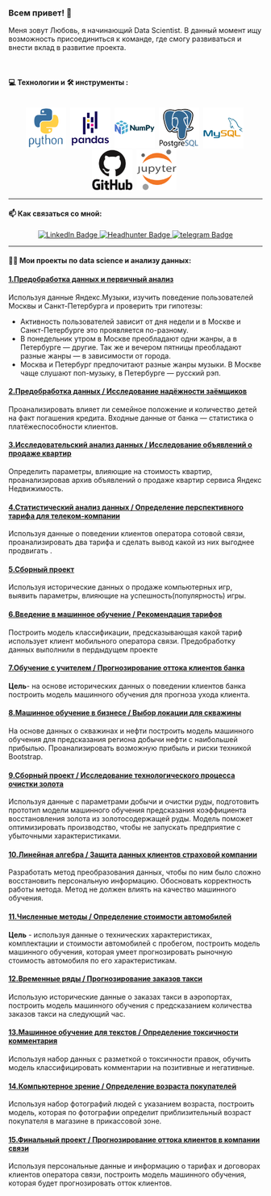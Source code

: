 
### Всем привет! 👋

Меня зовут Любовь, я начинающий Data Scientist. В данный момент ищу возможность присоединиться к команде, где смогу развиваться и внести вклад в развитие проекта.

<br>

#### 💻 Технологии и 🛠 инструменты :
<br>
<div id="badges" align="center">
  <img src="https://github.com/devicons/devicon/blob/master/icons/python/python-original-wordmark.svg" title="Python" alt="Python" width="80" height="80"/>&nbsp;
  <img src="https://github.com/devicons/devicon/blob/master/icons/pandas/pandas-original-wordmark.svg" title="Pandas" alt="Pandas" width="80" height="80"/>&nbsp;
  <img src="https://github.com/devicons/devicon/blob/master/icons/numpy/numpy-original-wordmark.svg" title="Numpy" alt="Numpy" width="80" height="80"/>&nbsp;
  <img src="https://github.com/devicons/devicon/blob/master/icons/postgresql/postgresql-original-wordmark.svg" title="Postgresql" alt="Postgresql" width="80" height="80"/>&nbsp;
  <img src="https://github.com/devicons/devicon/blob/master/icons/mysql/mysql-original-wordmark.svg" title="MySQL"  alt="MySQL" width="80" height="80"/>&nbsp;
  <img src="https://github.com/devicons/devicon/blob/master/icons/github/github-original-wordmark.svg" title="GitHub" alt="GitHub" width="80" height="80"/>&nbsp;
  <img src="https://github.com/devicons/devicon/blob/master/icons/jupyter/jupyter-original-wordmark.svg" title="jupyter" **alt="jupyter" width="80" height="80"/>&nbsp; 
</div>
<hr>


#### 📫 Как связаться со мной:


<div id="badges" align="center">
  <a href="https://www.linkedin.com/in/liuboval/">
    <img src="https://img.shields.io/badge/LinkedIn-blue?style=for-the-badge&logo=linkedin&logoColor=white" alt="LinkedIn Badge"/>
  </a>
  <a href="https://hh.ru/resume/7af29c77ff0b5884b50039ed1f474c65555930?hhtmFrom=resume_list">
    <img src="https://img.shields.io/badge/Head Hunter-red?style=for-the-badge&logo=headhunter&logoColor=white" alt="Headhunter Badge"/>
  </a>
  <a href="@LAV12345678">
    <img src="https://img.shields.io/badge/Telegram-blue?style=for-the-badge&logo=telegram&logoColor=white" alt="telegram Badge"/>
  </a>
</div>

<hr>


#### 👨‍💻 Мои проекты по data science и анализу данных:

#### [1.Предобработка данных и первичный анализ](https://github.com/Lunay17/yandex_practicum_ds/tree/main/1_project_base_python)
Используя данные Яндекс.Музыки, изучить поведение пользователей Москвы и Санкт-Петербурга и проверить три гипотезы:
- Активность пользователей зависит от дня недели и в Москве и Санкт-Петербурге это проявляется по-разному.
- В понедельник утром в Москве преобладают одни жанры, а в Петербурге — другие. Так же и вечером пятницы преобладают разные жанры — в зависимости от города.
- Москва и Петербург предпочитают разные жанры музыки. В Москве чаще слушают поп-музыку, в Петербурге — русский рэп.

#### [2.Предобработка данных / Исследование надёжности заёмщиков](https://github.com/Lunay17/yandex_practicum_ds/tree/main/2_project_data_preprocessing)
Проанализировать влияет ли семейное положение и количество детей на факт погашения кредита. Входные данные от банка — статистика о платёжеспособности клиентов.

#### [3.Исследовательский анализ данных / Исследование объявлений о продаже квартир](https://github.com/Lunay17/yandex_practicum_ds/tree/main/3_project_exploratory_data_analysis)
Определить параметры, влияющие на стоимость квартир, проанализировав архив объявлений о продаже квартир сервиса Яндекс Недвижимость.

#### [4.Статистический анализ данных / Определение перспективного тарифа для телеком-компании](https://github.com/Lunay17/yandex_practicum_ds/tree/main/4_project_statistical_data_analysis)
Используя данные о поведении клиентов оператора сотовой связи, проанализировать два тарифа и сделать вывод какой из них выгоднее продвигать .

#### [5.Сборный проект](https://github.com/Lunay17/yandex_practicum_ds/tree/main/5_project)
Используя исторические данных о продаже компьютерных игр, выявить параметры, влияющие на успешность(популярность) игры.

#### [6.Введение в машинное обучение / Рекомендация тарифов](https://github.com/Lunay17/yandex_practicum_ds/tree/main/6_project_introduction_to_machine_learning)
Построить модель классификации, предсказывающая какой тариф использует клиент мобильного оператора связи. Предобработку данных выполнили в пердыдущем проекте

#### [7.Обучение с учителем / Прогнозирование оттока клиентов банка](https://github.com/Lunay17/yandex_practicum_ds/tree/main/7_project_training_with_a_teacher)
**Цель**-  на основе исторических данных  о поведении клиентов банка построить модель машинного обучения для прогноза ухода клиента. 

#### [8.Машинное обучение в бизнесе / Выбор локации для скважины](https://github.com/Lunay17/yandex_practicum_ds/tree/main/8_project_machine_learning_in_business)
На основе данных о скважинах и нефти построить модель машинного обучения для предсказания региона добычи нефти с наибольшей прибылью. Проанализировать возможную прибыль и риски техникой Bootstrap.

#### [9.Сборный проект / Исследование технологического процесса очистки золота](https://github.com/Lunay17/yandex_practicum_ds/tree/main/9_project_assembly_project_2)
Используя данные с параметрами добычи и очистки руды, подготовить прототип модели машинного обучения предсказания коэффициента восстановления золота из золотосодержащей руды. Модель поможет оптимизировать производство, чтобы не запускать предприятие с убыточными характеристиками.

#### [10.Линейная алгебра / Защита данных клиентов страховой компании](https://github.com/Lunay17/yandex_practicum_ds/tree/main/10_project_linear_algebra)
Разработать метод преобразования данных, чтобы по ним было сложно восстановить персональную информацию. Обосновать корректность работы метода. Метод не должен влиять на качество машинного обучения. 

#### [11.Численные методы / Определение стоимости автомобилей](https://github.com/Lunay17/yandex_practicum_ds/tree/main/11_project_numerical_methods)
**Цель** - используя данные о технических характеристиках, комплектации и стоимости автомобилей с пробегом, построить модель машинного обучения, которая умеет прогнозировать рыночную стоимость автомобиля по его характеристикам.

#### [12.Временные ряды / Прогнозирование заказов такси](https://github.com/Lunay17/yandex_practicum_ds/tree/main/12_project_time_series)
Использую исторические данные о заказах такси в аэропортах, построить модель машинного обучения с предсказанием количества заказов такси на следующий час. 

#### [13.Машинное обучение для текстов / Определение токсичности комментария](https://github.com/Lunay17/yandex_practicum_ds/tree/main/13_project_machine_learning_of_texts)
Используя набор данных с разметкой о токсичности правок, обучить модель классифицировать комментарии на позитивные и негативные. 

#### [14.Компьютерное зрение / Определение возраста покупателей](https://github.com/Lunay17/yandex_practicum_ds/tree/main/14_project_computer_vision)
Используя набор фотографий людей с указанием возраста, построить модель, которая по фотографии определит приблизительный возраст покупателя в магазине в прикассовой зоне. 

#### [15.Финальный проект / Прогнозирование оттока клиентов в компании связи](https://github.com/Lunay17/yandex_practicum_ds/tree/main/15_project_final_project)
Используя персональные данные и информацию о тарифах и договорах клиентов оператора связи, построить модель машинного обучения, которая будет прогнозировать отток клиентов. 


